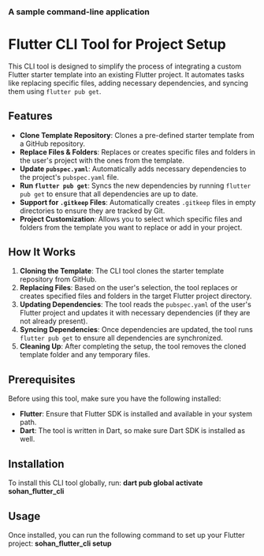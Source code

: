 ### A sample command-line application

# Flutter CLI Tool for Project Setup

This CLI tool is designed to simplify the process of integrating a custom Flutter starter template into an existing Flutter project. It automates tasks like replacing specific files, adding necessary dependencies, and syncing them using `flutter pub get`.

## Features

- **Clone Template Repository**: Clones a pre-defined starter template from a GitHub repository.
- **Replace Files & Folders**: Replaces or creates specific files and folders in the user's project with the ones from the template.
- **Update `pubspec.yaml`**: Automatically adds necessary dependencies to the project's `pubspec.yaml` file.
- **Run `flutter pub get`**: Syncs the new dependencies by running `flutter pub get` to ensure that all dependencies are up to date.
- **Support for `.gitkeep` Files**: Automatically creates `.gitkeep` files in empty directories to ensure they are tracked by Git.
- **Project Customization**: Allows you to select which specific files and folders from the template you want to replace or add in your project.

## How It Works

1. **Cloning the Template**: The CLI tool clones the starter template repository from GitHub.
2. **Replacing Files**: Based on the user's selection, the tool replaces or creates specified files and folders in the target Flutter project directory.
3. **Updating Dependencies**: The tool reads the `pubspec.yaml` of the user's Flutter project and updates it with necessary dependencies (if they are not already present).
4. **Syncing Dependencies**: Once dependencies are updated, the tool runs `flutter pub get` to ensure all dependencies are synchronized.
5. **Cleaning Up**: After completing the setup, the tool removes the cloned template folder and any temporary files.

## Prerequisites

Before using this tool, make sure you have the following installed:

- **Flutter**: Ensure that Flutter SDK is installed and available in your system path.
- **Dart**: The tool is written in Dart, so make sure Dart SDK is installed as well.


## Installation

To install this CLI tool globally, run:
    **dart pub global activate sohan_flutter_cli**



## Usage

Once installed, you can run the following command to set up your Flutter project:
    **sohan_flutter_cli setup**

